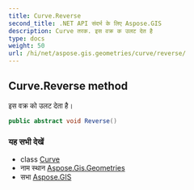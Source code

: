 ```yaml
---
title: Curve.Reverse
second_title: .NET API संदर्भ के लिए Aspose.GIS
description: Curve तरक. इस वक्र क उलट देत है
type: docs
weight: 50
url: /hi/net/aspose.gis.geometries/curve/reverse/
---
```

## Curve.Reverse method

इस वक्र को उलट देता है।

```csharp
public abstract void Reverse()
```

### यह सभी देखें

* class [Curve](../)
* नाम स्थान [Aspose.Gis.Geometries](../../curve/)
* सभा [Aspose.GIS](../../../)


